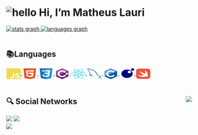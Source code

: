 <div class="description" style="display: inline_block">
    <h1><img src="https://raw.githubusercontent.com/iampavangandhi/iampavangandhi/master/gifs/Hi.gif" height= 35px; alt="hello"> Hi, I’m Matheus Lauri</h1>
    <a href="https://github.com/MatheusLauri">
     <img src="https://github-readme-stats.vercel.app/api?username=MatheusLauri&hide_title=false&hide_rank=false&show_icons=true&include_all_commits=&count_private=true&disable_animations=false&theme=dark&locale=en&hide_border=false" height="170" alt="stats graph"/>
  <img src="https://github-readme-stats.vercel.app/api/top-langs?username=MatheusLauri&locale=en&hide_title=false&layout=compact&card_width=320&langs_count=10&theme=dark&hide_border=false" height="170" alt="languages graph"  />
    </a>
</div>
<br>
<div class="languages" style="display: inline_block">
  <h2>📚Languages</h2>
  <a href="https://github.com/MatheusLauri">
 <img align="center" alt="Rafa-Js" height="30" width="40" src="https://raw.githubusercontent.com/devicons/devicon/master/icons/javascript/javascript-plain.svg">
  <img align="center" alt="Rafa-HTML" height="30" width="40" src="https://raw.githubusercontent.com/devicons/devicon/master/icons/html5/html5-original.svg">
  <img align="center" alt="Rafa-CSS" height="30" width="40" src="https://raw.githubusercontent.com/devicons/devicon/master/icons/css3/css3-original.svg">
  <img align="center" alt="Csharp" height="30" width="40" src="https://raw.githubusercontent.com/devicons/devicon/master/icons/csharp/csharp-original.svg">
  <img align="center" alt="reactJS" height="30" width="40" src="https://raw.githubusercontent.com/devicons/devicon/master/icons/react/react-original.svg">
  <img align="center" alt="reactJS" height="30" width="40" src="https://raw.githubusercontent.com/devicons/devicon/master/icons/mysql/mysql-original.svg">
   <img align="center" alt="reactJS" height="30" width="40" src="https://raw.githubusercontent.com/devicons/devicon/master/icons/c/c-original.svg">
   <img align="center" alt="reactJS" height="30" width="40" src="https://raw.githubusercontent.com/devicons/devicon/master/icons/lua/lua-original.svg">
   <img align="center" alt="reactJS" height="30" width="40" src="https://raw.githubusercontent.com/devicons/devicon/master/icons/swift/swift-original.svg">
    
   </a>
</div>
<br>

<div class="social networks" style="display: inline_block">
  <a href="https://github.com/MatheusLauri"><img align=right   src="https://camo.githubusercontent.com/e4a569755580f96dce0e6d65bc761e0d9aef0fecae524ec73a1b0be60fc934fa/68747470733a2f2f7777772e6d79676f2e67652f75706c6f6164732f626c6f672f313538343032333739352e6a7067" height= 130px></a>
  <h2>🔍 Social Networks</h2>
 
  <a href="https://www.instagram.com/mat_lauri/"><img src="https://img.shields.io/badge/Instagram-E4405F?style=for-the-badge&logo=instagram&logoColor=white"></a>
  <a href="https://www.linkedin.com/in/matheus-lauri-a26837207/"><img src="https://img.shields.io/badge/LinkedIn-0077B5?style=for-the-badge&logo=linkedin&logoColor=white"></a>
<br>
<img src="https://komarev.com/ghpvc/?username=MatheusLauri&&style=flat-square" align="center" />


